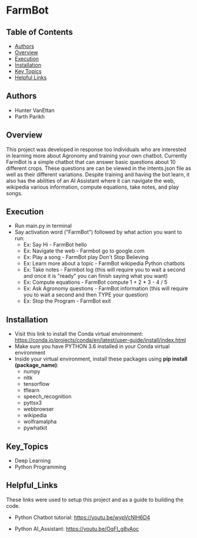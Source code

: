 # FarmBot

## Table of Contents

* [Authors](#Authors)
* [Overview](#Overview)
* [Execution](#Execution)
* [Installation](#Installation)
* [Key Topics](#Key_Topics)
* [Helpful Links](#Helpful_Links)

## Authors

- Hunter VanEttan
- Parth Parikh

## Overview

This project was developed in response too individuals who are interested in learning more about Agronomy and training your own chatbot. Currently FarmBot is a simple chatbot that can answer basic questions about 10 different crops. These questions are can be viewed in the intents.json file as well as their different variations. Despite training and having the bot learn, it also has the abilities of an AI Assistant where it can navigate the web, wikipedia various information, compute equations, take notes, and play songs.    

## Execution

- Run main.py in terminal 
- Say activation word ("FarmBot") followed by what action you want to run:
  - Ex: Say Hi - FarmBot hello
  - Ex: Navigate the web - Farmbot go to google.com
  - Ex: Play a song - FarmBot play Don't Stop Believing
  - Ex: Learn more about a topic - FarmBot wikipedia Python chatbots
  - Ex: Take notes - Farmbot log (this will require you to wait a second and once it is "ready" you can finish saying what you want)
  - Ex: Compute equations - FarmBot compute 1 + 2 * 3 - 4 / 5
  - Ex: Ask Agronomy questions - FarmBot information (this will require you to wait a second and then TYPE your question)
  - Ex: Stop the Program - FarmBot exit

## Installation

- Visit this link to install the Conda virtual environment: https://conda.io/projects/conda/en/latest/user-guide/install/index.html
- Make sure you have PYTHON 3.6 installed in your Conda virtual environment
- Inside your virtual environment, install these packages using **pip install (package_name)**:
  - numpy
  - nltk
  - tensorflow
  - tflearn
  - speech_recognition
  - pyttsx3
  - webbrowser
  - wikipedia
  - wolframalpha
  - pywhatkit

## Key_Topics

- Deep Learning 
- Python Programming


## Helpful_Links

These links were used to setup this project and as a guide to building the code.

- Python Chatbot tutorial: https://youtu.be/wypVcNIH6D4

- Python AI_Assistant: https://youtu.be/OqFI_g8vAoc
